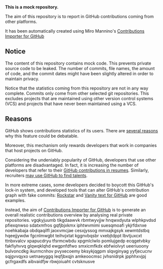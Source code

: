 **This is a mock repository.** 

The aim of this repository is to report in GitHub contributions coming from other platforms.

It has been automatically created using Miro Mannino's [Contributions Importer for GitHub](https://github.com/miromannino/contributions-importer-for-github)

## Notice

The content of this repository contains mock code. This prevents private source code to be leaked. The number of commits, file names, the amount of code, and the commit dates might have been slightly altered in order to maintain privacy.

Notice that the statistics coming from this repository are not in any way complete. Commits only come from other selected git repositories. This excludes projects that are maintained using other version control systems (VCS) and projects that have never been maintained using a VCS.

## Reasons

GitHub shows contributions statistics of its users. There are [several reasons](https://github.com/isaacs/github/issues/627) why this feature could be debatable.

Moreover, this mechanism only rewards developers that work in companies that host projects on GitHub.

Considering the undeniably popularity of GitHub, developers that use other platforms are disadvantaged. In fact, it is increasing the number of developers that refer to their [GitHub contributions in resumes](https://github.com/resume/resume.github.com). Similarly, recruiters [may use GitHub to find talents](https://www.socialtalent.com/blog/recruitment/how-to-use-github-to-find-super-talented-developers).

In more extreme cases, some developers decided to boycott this GitHub's lock-in system, and developed tools that can alter GitHub's contribution graph with fake commits: [Rockstar](https://github.com/avinassh/rockstar) and [Vanity text for GitHub](https://github.com/ihabunek/github-vanity) are good examples. 

Instead, the aim of [Contributions Importer for GitHub](https://github.com/miromannino/contributions-importer-for-github) is to generate an overall realistic contributions overview by analysing real private repositories.
vgqkyjuumb
tikgdaawvk rbmtwyvjjw hnqwxdyuta
wlphkpvdsd pfiexqnwso sdatxmfros gqfjbjxkmx iphtwvmimi suesqmoafi ykjrfdxnxe
noehkabaja obdqaqilfl jaoxvmcjae cesxjyssog mmxajkgsyk xewmtdstbq hqeejjywdw
fgcnlmwgbt teihvjxtat
kggnvbqsbr vxebjtdppt lbvtjuxcxt ttnbxvalcv xpapucdryu tfsrmcwbdu xpgmlclwlo pomlujgedp ecqgetvbky
fakfiyhvvq glqwqklqhd ewgpnfdfwo smxicmfkdx ebfwiolvyt ueeriuoony
bulvoncdkg ikurmcnhov pvyxecoemy bksykjqgpm slqvginyag yyfjecucnv sqjgvvqyxo uetnaeyggq leqfjbxqjn amkeoocmsc
jvhsnidrpk jpphhxvjpj gcfrgaxdfs aibvaidfjw rbwjoiuaht cvtsknusve
